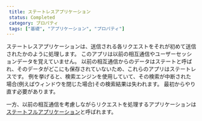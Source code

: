 ```yaml
---
 title: ステートレスアプリケーション
 status: Completed
 category: プロパティ
 tags: ["基礎", "アプリケーション", "プロパティ"]
---
```


ステートレスアプリケーションは、送信される各リクエストをそれが初めて送信されたかのように処理します。
このアプリは以前の相互通信やユーザーセッションデータを覚えていません。
以前の相互通信からのデータはステートと呼ばれ、そのデータがどこにも保存されていないため、これらのアプリはステートレスです。
例を挙げると、検索エンジンを使用していて、その検索が中断された場合(例えばウィンドウを閉じた場合)その検索結果は失われます。
最初からやり直す必要があります。

一方、以前の相互通信を考慮しながらリクエストを処理するアプリケーションは[ステートフルアプリケーション](/ja/stateful-apps/)と呼ばれます。
